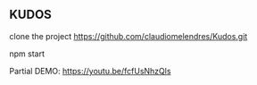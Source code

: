 ## KUDOS

clone the project  https://github.com/claudiomelendres/Kudos.git

npm start

Partial DEMO: https://youtu.be/fcfUsNhzQls